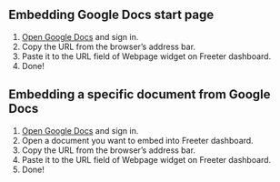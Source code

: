 ## Embedding Google Docs start page

1. <a href="{{ curItem.homeUrl|e }}" rel="noopener noreferrer" target="_blank">Open Google Docs</a> and sign in.
2. Copy the URL from the browser’s address bar.
3. Paste it to the URL field of Webpage widget on Freeter dashboard.
4. Done!

## Embedding a specific document from Google Docs

1. <a href="{{ curItem.homeUrl|e }}" rel="noopener noreferrer" target="_blank">Open Google Docs</a> and sign in.
2. Open a document you want to embed into Freeter dashboard.
3. Copy the URL from the browser’s address bar.
4. Paste it to the URL field of Webpage widget on Freeter dashboard.
5. Done!
